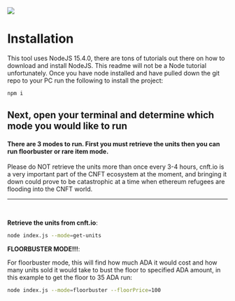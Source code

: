 <img src="https://bosscatrocketclub.com/media/bcrc_logo.png" style="display: flex; margin: auto"/>

# Installation

This tool uses NodeJS 15.4.0, there are tons of tutorials out there on how to download and install NodeJS.
This readme will not be a Node tutorial unfortunately. Once you have node installed and have pulled down the git repo to your PC run the following to install the project:

```bash
npm i
```

## **Next, open your terminal and determine which mode you would like to run**

#### There are 3 modes to run. First you must retrieve the units then you can run floorbuster or rare item mode.

Please do NOT retrieve the units more than once every 3-4 hours, cnft.io is a very important part of the CNFT ecosystem at the moment, and bringing it down could prove to be catastrophic at a time when ethereum refugees are flooding into the CNFT world.

<hr>

<br>

**Retrieve the units from cnft.io**:

```bash
node index.js --mode=get-units
```

**FLOORBUSTER MODE!!!**:

For floorbuster mode, this will find how much ADA it would cost and how many units sold it would take to bust the floor to specified ADA amount, in this example to get the floor to 35 ADA run:

```bash
node index.js --mode=floorbuster --floorPrice=100
```
